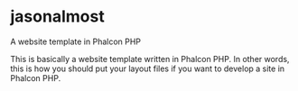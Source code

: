 # jasonalmost
A website template in Phalcon PHP

This is basically a website template written in Phalcon PHP. In other words, this is how you should put your layout files if you want to develop a site in Phalcon PHP.

